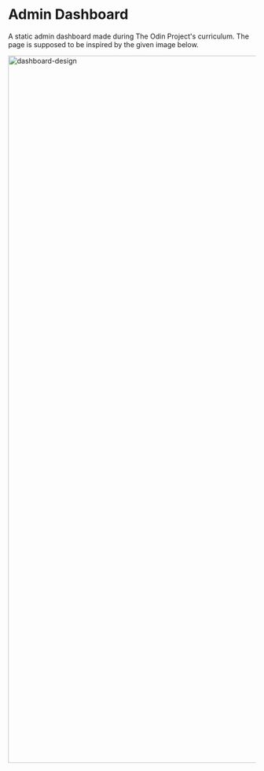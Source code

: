 # Admin Dashboard

A static admin dashboard made during The Odin Project's curriculum. The page is supposed to be inspired by the given image below. 

<img width="1440" alt="dashboard-design" src="https://github.com/JacobSilverberg/admin_dashboard/assets/37049353/d5361bcc-2d3d-42b4-a4b9-877a5a400245">
